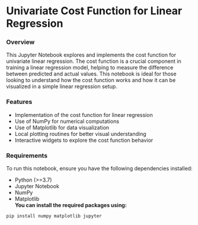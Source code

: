 # Univariate Cost Function for Linear Regression
### Overview
This Jupyter Notebook explores and implements the cost function for univariate linear regression. The cost function is a crucial component in training a linear regression model, helping to measure the difference between predicted and actual values. This notebook is ideal for those looking to understand how the cost function works and how it can be visualized in a simple linear regression setup.
### Features
- Implementation of the cost function for linear regression
- Use of NumPy for numerical computations
- Use of Matplotlib for data visualization
- Local plotting routines for better visual understanding
- Interactive widgets to explore the cost function behavior
### Requirements
To run this notebook, ensure you have the following dependencies installed:
- Python (>=3.7)
- Jupyter Notebook
- NumPy
- Matplotlib  
**You can install the required packages using:**
```
pip install numpy matplotlib jupyter
```

